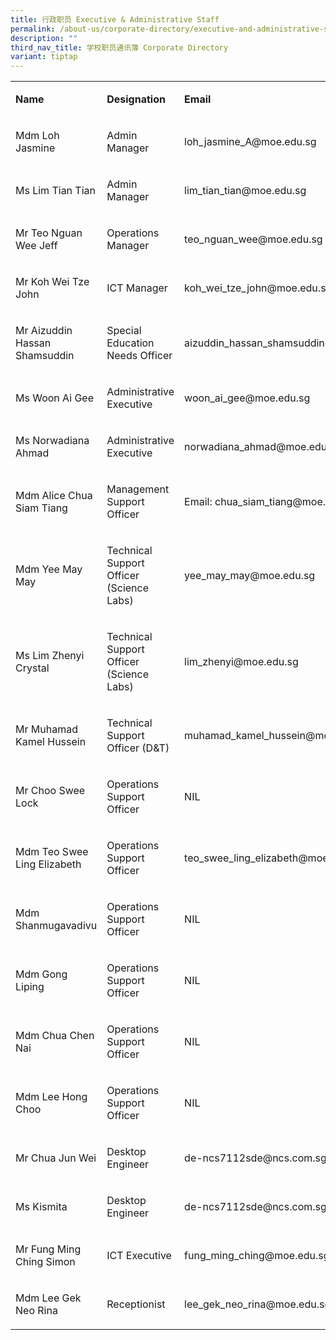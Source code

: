```yaml
---
title: 行政职员 Executive & Administrative Staff
permalink: /about-us/corporate-directory/executive-and-administrative-staff/
description: ""
third_nav_title: 学校职员通讯簿 Corporate Directory
variant: tiptap
---
```

<table style="minWidth: 75px">
<colgroup>
<col>
<col>
<col>
</colgroup>
<tbody>
<tr>
<td rowspan="1" colspan="1">
<p><strong>Name</strong>
</p>
</td>
<td rowspan="1" colspan="1">
<p><strong>Designation</strong>
</p>
</td>
<td rowspan="1" colspan="1">
<p><strong>Email</strong>
</p>
</td>
</tr>
<tr>
<td rowspan="1" colspan="1">
<p>Mdm Loh Jasmine</p>
</td>
<td rowspan="1" colspan="1">
<p>Admin Manager</p>
</td>
<td rowspan="1" colspan="1">
<p>loh_jasmine_A@moe.edu.sg</p>
</td>
</tr>
<tr>
<td rowspan="1" colspan="1">
<p>Ms Lim Tian Tian</p>
</td>
<td rowspan="1" colspan="1">
<p>Admin Manager</p>
</td>
<td rowspan="1" colspan="1">
<p>lim_tian_tian@moe.edu.sg</p>
</td>
</tr>
<tr>
<td rowspan="1" colspan="1">
<p>Mr Teo Nguan Wee Jeff</p>
</td>
<td rowspan="1" colspan="1">
<p>Operations Manager</p>
</td>
<td rowspan="1" colspan="1">
<p>teo_nguan_wee@moe.edu.sg</p>
</td>
</tr>
<tr>
<td rowspan="1" colspan="1">
<p>Mr Koh Wei Tze John</p>
</td>
<td rowspan="1" colspan="1">
<p>ICT Manager</p>
</td>
<td rowspan="1" colspan="1">
<p>koh_wei_tze_john@moe.edu.sg</p>
</td>
</tr>
<tr>
<td rowspan="1" colspan="1">
<p>Mr Aizuddin Hassan Shamsuddin</p>
</td>
<td rowspan="1" colspan="1">
<p>Special Education Needs Officer</p>
</td>
<td rowspan="1" colspan="1">
<p>aizuddin_hassan_shamsuddin@moe.edu.sg</p>
</td>
</tr>
<tr>
<td rowspan="1" colspan="1">
<p>Ms Woon Ai Gee</p>
</td>
<td rowspan="1" colspan="1">
<p>Administrative Executive</p>
</td>
<td rowspan="1" colspan="1">
<p>woon_ai_gee@moe.edu.sg</p>
</td>
</tr>
<tr>
<td rowspan="1" colspan="1">
<p>Ms Norwadiana Ahmad</p>
</td>
<td rowspan="1" colspan="1">
<p>Administrative Executive</p>
</td>
<td rowspan="1" colspan="1">
<p>norwadiana_ahmad@moe.edu.sg</p>
</td>
</tr>
<tr>
<td rowspan="1" colspan="1">
<p>Mdm Alice Chua Siam Tiang</p>
</td>
<td rowspan="1" colspan="1">
<p>Management Support Officer</p>
</td>
<td rowspan="1" colspan="1">
<p>Email: chua_siam_tiang@moe.edu.sg</p>
</td>
</tr>
<tr>
<td rowspan="1" colspan="1">
<p>Mdm Yee May May</p>
</td>
<td rowspan="1" colspan="1">
<p>Technical Support Officer (Science Labs)</p>
</td>
<td rowspan="1" colspan="1">
<p>yee_may_may@moe.edu.sg</p>
</td>
</tr>
<tr>
<td rowspan="1" colspan="1">
<p>Ms Lim Zhenyi Crystal</p>
</td>
<td rowspan="1" colspan="1">
<p>Technical Support Officer (Science Labs)</p>
</td>
<td rowspan="1" colspan="1">
<p>lim_zhenyi@moe.edu.sg</p>
</td>
</tr>
<tr>
<td rowspan="1" colspan="1">
<p>Mr Muhamad Kamel Hussein</p>
</td>
<td rowspan="1" colspan="1">
<p>Technical Support Officer (D&amp;T)</p>
</td>
<td rowspan="1" colspan="1">
<p>muhamad_kamel_hussein@moe.edu.sg</p>
</td>
</tr>
<tr>
<td rowspan="1" colspan="1">
<p>Mr Choo Swee Lock</p>
</td>
<td rowspan="1" colspan="1">
<p>Operations Support Officer</p>
</td>
<td rowspan="1" colspan="1">
<p>NIL</p>
</td>
</tr>
<tr>
<td rowspan="1" colspan="1">
<p>Mdm Teo Swee Ling Elizabeth</p>
</td>
<td rowspan="1" colspan="1">
<p>Operations Support Officer</p>
</td>
<td rowspan="1" colspan="1">
<p>teo_swee_ling_elizabeth@moe.edu.sg</p>
</td>
</tr>
<tr>
<td rowspan="1" colspan="1">
<p>Mdm Shanmugavadivu</p>
</td>
<td rowspan="1" colspan="1">
<p>Operations Support Officer</p>
</td>
<td rowspan="1" colspan="1">
<p>NIL</p>
</td>
</tr>
<tr>
<td rowspan="1" colspan="1">
<p>Mdm Gong Liping</p>
</td>
<td rowspan="1" colspan="1">
<p>Operations Support Officer</p>
</td>
<td rowspan="1" colspan="1">
<p>NIL</p>
</td>
</tr>
<tr>
<td rowspan="1" colspan="1">
<p>Mdm Chua Chen Nai</p>
</td>
<td rowspan="1" colspan="1">
<p>Operations Support Officer</p>
</td>
<td rowspan="1" colspan="1">
<p>NIL</p>
</td>
</tr>
<tr>
<td rowspan="1" colspan="1">
<p>Mdm Lee Hong Choo</p>
</td>
<td rowspan="1" colspan="1">
<p>Operations Support Officer</p>
</td>
<td rowspan="1" colspan="1">
<p>NIL</p>
</td>
</tr>
<tr>
<td rowspan="1" colspan="1">
<p>Mr Chua Jun Wei</p>
</td>
<td rowspan="1" colspan="1">
<p>Desktop Engineer</p>
</td>
<td rowspan="1" colspan="1">
<p>de-ncs7112sde@ncs.com.sg</p>
</td>
</tr>
<tr>
<td rowspan="1" colspan="1">
<p>Ms Kismita</p>
</td>
<td rowspan="1" colspan="1">
<p>Desktop Engineer</p>
</td>
<td rowspan="1" colspan="1">
<p>de-ncs7112sde@ncs.com.sg</p>
</td>
</tr>
<tr>
<td rowspan="1" colspan="1">
<p>Mr Fung Ming Ching Simon</p>
</td>
<td rowspan="1" colspan="1">
<p>ICT Executive</p>
</td>
<td rowspan="1" colspan="1">
<p>fung_ming_ching@moe.edu.sg</p>
</td>
</tr>
<tr>
<td rowspan="1" colspan="1">
<p>Mdm Lee Gek Neo Rina</p>
</td>
<td rowspan="1" colspan="1">
<p>Receptionist</p>
</td>
<td rowspan="1" colspan="1">
<p>lee_gek_neo_rina@moe.edu.sg</p>
</td>
</tr>
</tbody>
</table>
<p></p>
<p></p>